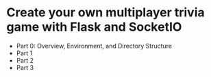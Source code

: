 # Create your own multiplayer trivia game with Flask and SocketIO

- Part 0: Overview, Environment, and Directory Structure
- Part 1
- Part 2
- Part 3